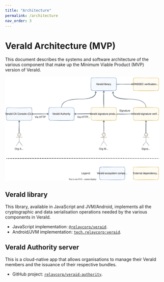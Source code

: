 ```yaml
---
title: "Architecture"
permalink: /architecture
nav_order: 3
---
```


# VeraId Architecture (MVP)

This document describes the systems and software architecture of the various component that make up the Minimum Viable Product (MVP) version of VeraId.

![](diagrams/vera-architecture.svg)

## VeraId library

This library, available in JavaScript and JVM/Android, implements all the cryptographic and data serialisation operations needed by the various components in VeraId.

- JavaScript implementation: [`@relaycorp/veraid`](https://github.com/relaycorp/veraid-js).
- Android/JVM implementation: [`tech.relaycorp:veraid`](https://github.com/relaycorp/veraid-jvm).

## VeraId Authority server

This is a cloud-native app that allows organisations to manage their VeraId members and the issuance of their respective bundles.

- GitHub project: [`relaycorp/veraid-authority`](https://github.com/relaycorp/veraid-authority).
